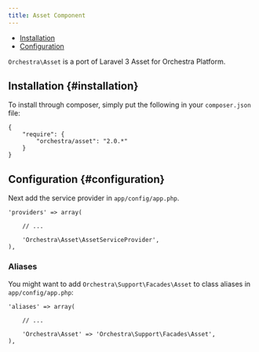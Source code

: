 ```yaml
---
title: Asset Component
---
```


* [Installation](#installation)
* [Configuration](#configuration)

`Orchestra\Asset` is a port of Laravel 3 Asset for Orchestra Platform.

## Installation {#installation}

To install through composer, simply put the following in your `composer.json` file:


	{
		"require": {
			"orchestra/asset": "2.0.*"
		}
	}

## Configuration {#configuration}

Next add the service provider in `app/config/app.php`.

	'providers' => array(

		// ...

		'Orchestra\Asset\AssetServiceProvider',
	),

### Aliases

You might want to add `Orchestra\Support\Facades\Asset` to class aliases in `app/config/app.php`:

	'aliases' => array(

		// ...

		'Orchestra\Asset' => 'Orchestra\Support\Facades\Asset',
	),
